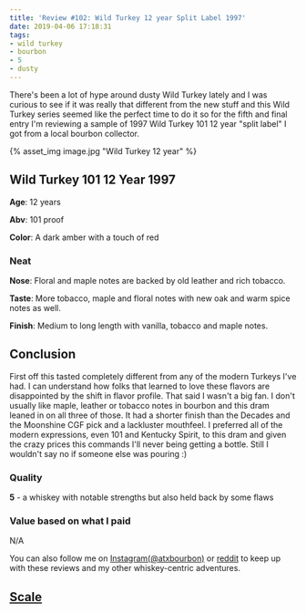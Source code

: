 ```yaml
---
title: 'Review #102: Wild Turkey 12 year Split Label 1997'
date: 2019-04-06 17:18:31
tags:
- wild turkey
- bourbon
- 5
- dusty
---
```


There's been a lot of hype around dusty Wild Turkey lately and I was curious to see if it was really that different from the new stuff and this Wild Turkey series seemed like the perfect time to do it so for the fifth and final entry I'm reviewing a sample of 1997 Wild Turkey 101 12 year "split label" I got from a local bourbon collector.  

{% asset_img image.jpg "Wild Turkey 12 year" %}

## Wild Turkey 101 12 Year 1997
**Age**: 12 years

**Abv**: 101 proof

**Color**: A dark amber with a touch of red

### Neat
**Nose**: Floral and maple notes are backed by old leather and rich tobacco.

**Taste**: More tobacco, maple and floral notes with new  oak and warm spice notes as well.

**Finish**: Medium to long length with vanilla, tobacco and maple notes.


## Conclusion
First off this tasted completely different from any of the modern Turkeys I've had. I can understand how folks that learned to love these flavors are disappointed by the shift in flavor profile. That said I wasn't a big fan. I don't usually like maple, leather or tobacco notes in bourbon and this dram leaned in on all three of those. It had a shorter finish than the Decades and the Moonshine CGF pick and a lackluster mouthfeel. I preferred all of the modern expressions, even 101 and Kentucky Spirit, to this dram and given the crazy prices this commands I'll never being getting a bottle. Still I wouldn't say no if someone else was pouring :)

### Quality
**5** - a whiskey with notable strengths but also held back by some flaws

### Value based on what I paid
N/A

You can also follow me on [Instagram(@atxbourbon)](https://www.instagram.com/atxbourbon/) or [reddit](https://www.reddit.com/r/scottmotorraddrinks/) to keep up with these reviews and my other whiskey-centric adventures.

## [Scale](http://atxbourbon.com/Scale/)